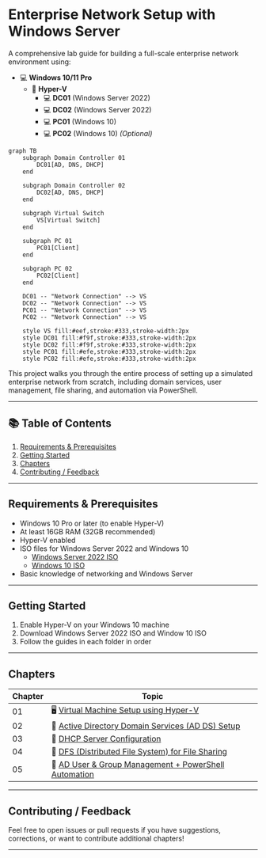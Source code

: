 # Enterprise Network Setup with Windows Server

A comprehensive lab guide for building a full-scale enterprise network environment using:

- 💻 **Windows 10/11 Pro**
  - 🤖 **Hyper-V**
    - 💻 **DC01** (Windows Server 2022)
    - 💻 **DC02** (Windows Server 2022)
    - 💻 **PC01** (Windows 10)
    - 💻 **PC02** (Windows 10) *(Optional)*

```mermaid
graph TB
    subgraph Domain Controller 01
        DC01[AD, DNS, DHCP]
    end

    subgraph Domain Controller 02
        DC02[AD, DNS, DHCP]
    end

    subgraph Virtual Switch
        VS[Virtual Switch]
    end

    subgraph PC 01
        PC01[Client]
    end

    subgraph PC 02
        PC02[Client]
    end

    DC01 -- "Network Connection" --> VS
    DC02 -- "Network Connection" --> VS
    PC01 -- "Network Connection" --> VS
    PC02 -- "Network Connection" --> VS

    style VS fill:#eef,stroke:#333,stroke-width:2px
    style DC01 fill:#f9f,stroke:#333,stroke-width:2px
    style DC02 fill:#f9f,stroke:#333,stroke-width:2px
    style PC01 fill:#efe,stroke:#333,stroke-width:2px
    style PC02 fill:#efe,stroke:#333,stroke-width:2px
```

This project walks you through the entire process of setting up a simulated enterprise network from scratch, including domain services, user management, file sharing, and automation via PowerShell.

---

## 📚 Table of Contents

1. [Requirements & Prerequisites](#requirements--prerequisites)
2. [Getting Started](#getting-started)
3. [Chapters](#chapters)
4. [Contributing / Feedback](#contributing--feedback)

---

## Requirements & Prerequisites

- Windows 10 Pro or later (to enable Hyper-V)
- At least 16GB RAM (32GB recommended)
- Hyper-V enabled
- ISO files for Windows Server 2022 and Windows 10
  - [Windows Server 2022 ISO](https://www.microsoft.com/evalcenter/download-windows-server-2022)
  - [Windows 10 ISO](https://www.microsoft.com/software-download/windows10ISO)
- Basic knowledge of networking and Windows Server

---

## Getting Started

1. Enable Hyper-V on your Windows 10 machine
2. Download Windows Server 2022 ISO and Window 10 ISO
3. Follow the guides in each folder in order

---

## Chapters

| Chapter | Topic                                                                                      |
|---------|--------------------------------------------------------------------------------------------|
| 01      | 🖥️ [Virtual Machine Setup using Hyper-V](01_VM_Setup/README.md)                           |
| 02      | 🔐 [Active Directory Domain Services (AD DS) Setup](02_AD_Domain/README.md)                |
| 03      | 📡 [DHCP Server Configuration](03_DHCP_Server/README.md)                                   |
| 04      | 📁 [DFS (Distributed File System) for File Sharing](04_DFS_File_Sharing/README.md)         |
| 05      | 👥 [AD User & Group Management + PowerShell Automation](05_Auto_User_Management/README.md) |

---

## Contributing / Feedback

Feel free to open issues or pull requests if you have suggestions, corrections, or want to contribute additional chapters!

---